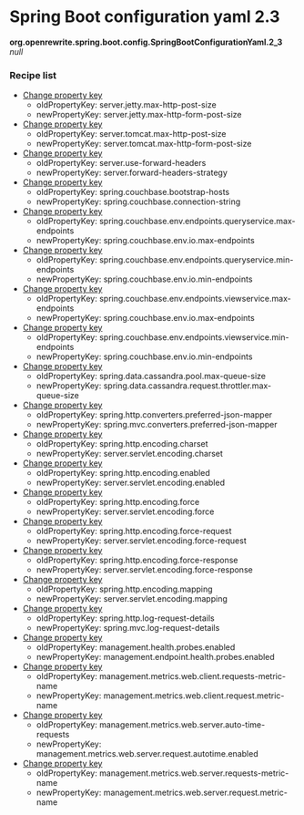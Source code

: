 # Spring Boot configuration yaml 2.3

**org.openrewrite.spring.boot.config.SpringBootConfigurationYaml.2_3**  
_null_

### Recipe list

* [Change property key](https://docs.openrewrite.org/reference/recipes/yaml/changepropertykey.md)
	* oldPropertyKey: server.jetty.max-http-post-size
	* newPropertyKey: server.jetty.max-http-form-post-size
* [Change property key](https://docs.openrewrite.org/reference/recipes/yaml/changepropertykey.md)
	* oldPropertyKey: server.tomcat.max-http-post-size
	* newPropertyKey: server.tomcat.max-http-form-post-size
* [Change property key](https://docs.openrewrite.org/reference/recipes/yaml/changepropertykey.md)
	* oldPropertyKey: server.use-forward-headers
	* newPropertyKey: server.forward-headers-strategy
* [Change property key](https://docs.openrewrite.org/reference/recipes/yaml/changepropertykey.md)
	* oldPropertyKey: spring.couchbase.bootstrap-hosts
	* newPropertyKey: spring.couchbase.connection-string
* [Change property key](https://docs.openrewrite.org/reference/recipes/yaml/changepropertykey.md)
	* oldPropertyKey: spring.couchbase.env.endpoints.queryservice.max-endpoints
	* newPropertyKey: spring.couchbase.env.io.max-endpoints
* [Change property key](https://docs.openrewrite.org/reference/recipes/yaml/changepropertykey.md)
	* oldPropertyKey: spring.couchbase.env.endpoints.queryservice.min-endpoints
	* newPropertyKey: spring.couchbase.env.io.min-endpoints
* [Change property key](https://docs.openrewrite.org/reference/recipes/yaml/changepropertykey.md)
	* oldPropertyKey: spring.couchbase.env.endpoints.viewservice.max-endpoints
	* newPropertyKey: spring.couchbase.env.io.max-endpoints
* [Change property key](https://docs.openrewrite.org/reference/recipes/yaml/changepropertykey.md)
	* oldPropertyKey: spring.couchbase.env.endpoints.viewservice.min-endpoints
	* newPropertyKey: spring.couchbase.env.io.min-endpoints
* [Change property key](https://docs.openrewrite.org/reference/recipes/yaml/changepropertykey.md)
	* oldPropertyKey: spring.data.cassandra.pool.max-queue-size
	* newPropertyKey: spring.data.cassandra.request.throttler.max-queue-size
* [Change property key](https://docs.openrewrite.org/reference/recipes/yaml/changepropertykey.md)
	* oldPropertyKey: spring.http.converters.preferred-json-mapper
	* newPropertyKey: spring.mvc.converters.preferred-json-mapper
* [Change property key](https://docs.openrewrite.org/reference/recipes/yaml/changepropertykey.md)
	* oldPropertyKey: spring.http.encoding.charset
	* newPropertyKey: server.servlet.encoding.charset
* [Change property key](https://docs.openrewrite.org/reference/recipes/yaml/changepropertykey.md)
	* oldPropertyKey: spring.http.encoding.enabled
	* newPropertyKey: server.servlet.encoding.enabled
* [Change property key](https://docs.openrewrite.org/reference/recipes/yaml/changepropertykey.md)
	* oldPropertyKey: spring.http.encoding.force
	* newPropertyKey: server.servlet.encoding.force
* [Change property key](https://docs.openrewrite.org/reference/recipes/yaml/changepropertykey.md)
	* oldPropertyKey: spring.http.encoding.force-request
	* newPropertyKey: server.servlet.encoding.force-request
* [Change property key](https://docs.openrewrite.org/reference/recipes/yaml/changepropertykey.md)
	* oldPropertyKey: spring.http.encoding.force-response
	* newPropertyKey: server.servlet.encoding.force-response
* [Change property key](https://docs.openrewrite.org/reference/recipes/yaml/changepropertykey.md)
	* oldPropertyKey: spring.http.encoding.mapping
	* newPropertyKey: server.servlet.encoding.mapping
* [Change property key](https://docs.openrewrite.org/reference/recipes/yaml/changepropertykey.md)
	* oldPropertyKey: spring.http.log-request-details
	* newPropertyKey: spring.mvc.log-request-details
* [Change property key](https://docs.openrewrite.org/reference/recipes/yaml/changepropertykey.md)
	* oldPropertyKey: management.health.probes.enabled
	* newPropertyKey: management.endpoint.health.probes.enabled
* [Change property key](https://docs.openrewrite.org/reference/recipes/yaml/changepropertykey.md)
	* oldPropertyKey: management.metrics.web.client.requests-metric-name
	* newPropertyKey: management.metrics.web.client.request.metric-name
* [Change property key](https://docs.openrewrite.org/reference/recipes/yaml/changepropertykey.md)
	* oldPropertyKey: management.metrics.web.server.auto-time-requests
	* newPropertyKey: management.metrics.web.server.request.autotime.enabled
* [Change property key](https://docs.openrewrite.org/reference/recipes/yaml/changepropertykey.md)
	* oldPropertyKey: management.metrics.web.server.requests-metric-name
	* newPropertyKey: management.metrics.web.server.request.metric-name
